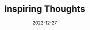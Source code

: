 ---
slug: thought-for-the-day
title: "Inspiring Thoughts"
date: 2022-12-27
excerpt: 'An ignited mind is the most powerful resource on the earth, above the earth and under the earth.'
tags: [Inspiration, Motivation, Quotes, Thoughts]
---